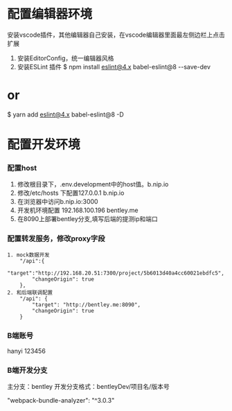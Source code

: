 # 配置编辑器环境
安装vscode插件，其他编辑器自己安装，在vscode编辑器里面最左侧边栏上点击扩展
1. 安装EditorConfig，统一编辑器风格
2. 安装ESLint 插件
$ npm install eslint@4.x babel-eslint@8 --save-dev
# or
$ yarn add eslint@4.x babel-eslint@8 -D

# 配置开发环境

### 配置host
1. 修改根目录下，.env.development中的host值。b.nip.io
2. 修改/etc/hosts 下配置127.0.0.1 b.nip.io
3. 在浏览器中访问b.nip.io:3000
4. 开发机环境配置 192.168.100.196 bentley.me
5. 在8090上部署bentley分支,填写后端的提测ip和端口

### 配置转发服务，修改proxy字段
    1. mock数据开发
        "/api":{
            "target":"http://192.168.20.51:7300/project/5b6013d40a4cc60021ebdfc5",
            "changeOrigin": true
        },
    2. 和后端联调配置
        "/api": {
			"target": "http://bentley.me:8090",
			"changeOrigin": true
		}

### B端账号
hanyi 123456

### B端开发分支
主分支：bentley
开发分支格式：bentleyDev/项目名/版本号


"webpack-bundle-analyzer": "^3.0.3"





